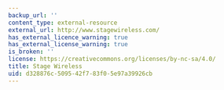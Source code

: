```yaml
---
backup_url: ''
content_type: external-resource
external_url: http://www.stagewireless.com/
has_external_licence_warning: true
has_external_license_warning: true
is_broken: ''
license: https://creativecommons.org/licenses/by-nc-sa/4.0/
title: Stage Wireless
uid: d328876c-5095-42f7-83f0-5e97a39926cb
---
```


